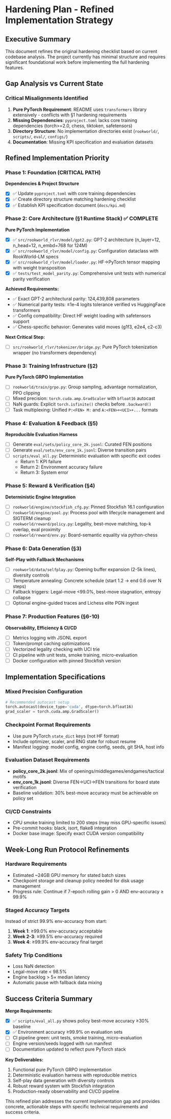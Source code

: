 # Hardening Plan - Refined Implementation Strategy

## Executive Summary

This document refines the original hardening checklist based on current codebase analysis. The project currently has minimal structure and requires significant foundational work before implementing the full hardening features.

## Gap Analysis vs Current State

### Critical Misalignments Identified
1. **Pure PyTorch Requirement**: README uses `transformers` library extensively - conflicts with §1 hardening requirements
2. **Missing Dependencies**: `pyproject.toml` lacks core training dependencies (torch>=2.0, chess, tiktoken, safetensors)
3. **Directory Structure**: No implementation directories exist (`rookworld/`, `scripts/`, `eval/`, `configs/`)
4. **Documentation**: Missing KPI specification and evaluation datasets

## Refined Implementation Priority

### Phase 1: Foundation (CRITICAL PATH)
**Dependencies & Project Structure**
- [x] ✅ Update `pyproject.toml` with core training dependencies
- [x] ✅ Create directory structure matching hardening checklist
- [x] ✅ Establish KPI specification document (`docs/kpi.md`)

### Phase 2: Core Architecture (§1 Runtime Stack) ✅ **COMPLETE**
**Pure PyTorch Implementation**
- [x] ✅ `src/rookworld_rlvr/model/gpt2.py`: GPT-2 architecture (n_layer=12, n_head=12, n_embd=768 for 124M)
- [x] ✅ `src/rookworld_rlvr/model/config.py`: Configuration dataclass with RookWorld-LM specs
- [x] ✅ `src/rookworld_rlvr/model/loader.py`: HF→PyTorch tensor mapping with weight transposition
- [x] ✅ `tests/test_model_parity.py`: Comprehensive unit tests with numerical parity verification

**Achieved Requirements:**
- ✅ Exact GPT-2 architectural parity: 124,439,808 parameters
- ✅ Numerical parity tests: ≤1e-4 logits tolerance verified vs HuggingFace transformers  
- ✅ Config compatibility: Direct HF weight loading with safetensors support
- ✅ Chess-specific behavior: Generates valid moves (g1f3, e2e4, c2-c3)

**Next Critical Step:**
- [ ] `src/rookworld_rlvr/tokenizer/bridge.py`: Pure PyTorch tokenization wrapper (no transformers dependency)

### Phase 3: Training Infrastructure (§2)
**Pure PyTorch GRPO Implementation**
- [ ] `rookworld/train/grpo.py`: Group sampling, advantage normalization, PPO clipping
- [ ] Mixed precision: `torch.cuda.amp.GradScaler` with `bfloat16` autocast
- [ ] NaN guards: Explicit `torch.isfinite()` checks before `.backward()`
- [ ] Task multiplexing: Unified `P:<FEN> M:` and `A:<FEN>+<UCI>+...` formats

### Phase 4: Evaluation & Feedback (§5)
**Reproducible Evaluation Harness**
- [ ] Generate `eval/sets/policy_core_2k.jsonl`: Curated FEN positions
- [ ] Generate `eval/sets/env_core_1k.jsonl`: Diverse transition pairs
- [ ] `scripts/eval_all.py`: Deterministic evaluation with specific exit codes
  - Return 1: KPI failure
  - Return 2: Environment accuracy failure  
  - Return 3: System error

### Phase 5: Reward & Verification (§4)
**Deterministic Engine Integration**
- [ ] `rookworld/engine/stockfish_cfg.py`: Pinned Stockfish 16.1 configuration
- [ ] `rookworld/engine/pool.py`: Process pool with lifecycle management and SIGTERM cleanup
- [ ] `rookworld/reward/policy.py`: Legality, best-move matching, top-k overlap, eval proximity
- [ ] `rookworld/reward/env.py`: Board-semantic equality via python-chess

### Phase 6: Data Generation (§3)
**Self-Play with Fallback Mechanisms**
- [ ] `rookworld/data/selfplay.py`: Opening buffer expansion (2-5k lines), diversity controls
- [ ] Temperature annealing: Concrete schedule (start 1.2 → end 0.6 over N steps)
- [ ] Fallback triggers: Legal-move <99.0%, best-move stagnation, entropy collapse
- [ ] Optional engine-guided traces and Lichess elite PGN ingest

### Phase 7: Production Features (§6-10)
**Observability, Efficiency & CI/CD**
- [ ] Metrics logging with JSONL export
- [ ] Token/prompt caching optimizations
- [ ] Vectorized legality checking with UCI trie
- [ ] CI pipeline with unit tests, smoke training, micro-evaluation
- [ ] Docker configuration with pinned Stockfish version

## Implementation Specifications

### Mixed Precision Configuration
```python
# Recommended autocast setup
torch.autocast(device_type='cuda', dtype=torch.bfloat16)
grad_scaler = torch.cuda.amp.GradScaler()
```

### Checkpoint Format Requirements
- Use pure PyTorch `state_dict` keys (not HF format)
- Include optimizer, scaler, and RNG state for robust resume
- Manifest logging: model config, engine config, seeds, git SHA, host info

### Evaluation Dataset Requirements
- **policy_core_2k.jsonl**: Mix of openings/middlegames/endgames/tactical motifs
- **env_core_1k.jsonl**: Diverse FEN→UCI→FEN transitions for board state verification
- Baseline validation: 30% best-move accuracy must be achievable on policy set

### CI/CD Constraints
- CPU smoke training limited to 200 steps (may miss GPU-specific issues)
- Pre-commit hooks: black, isort, flake8 integration
- Docker base image: Specify exact CUDA version compatibility

## Week-Long Run Protocol Refinements

### Hardware Requirements
- Estimated ~24GB GPU memory for stated batch sizes
- Checkpoint storage and cleanup policy needed for disk usage management
- Progress rule: Continue if 7-epoch rolling gain > 0 AND env-accuracy ≥ 99.9%

### Staged Accuracy Targets
Instead of strict 99.9% env-accuracy from start:
1. **Week 1**: ≥99.0% env-accuracy acceptable
2. **Week 2-3**: ≥99.5% env-accuracy required
3. **Week 4**: ≥99.9% env-accuracy final target

### Safety Trip Conditions
- Loss NaN detection
- Legal-move rate < 98.5%
- Engine backlog > 5× median latency
- Automatic pause with fallback data mixing

## Success Criteria Summary

**Merge Requirements:**
- [x] ✅ `scripts/eval_all.py` shows policy best-move accuracy ≥30% baseline
- [x] ✅ Environment accuracy ≥99.9% on evaluation sets
- [ ] CI pipeline green: unit tests, smoke training, micro-evaluation
- [ ] Engine version/seeds logged with run manifest
- [ ] Documentation updated to reflect pure PyTorch stack

**Key Deliverables:**
1. Functional pure PyTorch GRPO implementation
2. Deterministic evaluation harness with reproducible metrics
3. Self-play data generation with diversity controls
4. Robust reward system with Stockfish integration
5. Production-ready observability and CI/CD pipeline

This refined plan addresses the current implementation gap and provides concrete, actionable steps with specific technical requirements and success criteria.